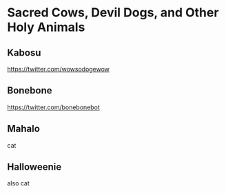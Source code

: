 # Sacred Cows, Devil Dogs, and Other Holy Animals

## Kabosu

https://twitter.com/wowsodogewow

## Bonebone

https://twitter.com/bonebonebot

## Mahalo

cat

## Halloweenie

also cat
